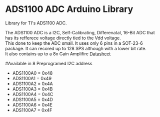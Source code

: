 # ADS1100  ADC Arduino Library
Library for TI's ADS1100 ADC.
		
The ADS1100 ADC is a I2C, Self-Calibrating, Differenatal, 16-Bit ADC that has its refferece voltage directly tied to the Vdd voltage.  
This done to keep the ADC small.  It uses only 6 pins in a SOT-23-6 package.  It can recored up to 128 SPS although with a lower bit rate.  
It also contains up to a 8x Gain Amplifire
[Datasheet](http://www.ti.com/lit/ds/sbas239b/sbas239b.pdf)

#Available in 8 Preprogramed I2C address

* ADS1100A0 = 0x48
* ADS1100A1 = 0x49
* ADS1100A2 = 0x4A
* ADS1100A3 = 0x4B
* ADS1100A4 = 0x4C
* ADS1100A5 = 0x4D
* ADS1100A6 = 0x4E
* ADS1100A7 = 0x4F


